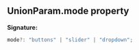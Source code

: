 
## UnionParam.mode property

**Signature:**

```typescript
mode?: "buttons" | "slider" | "dropdown";
```
